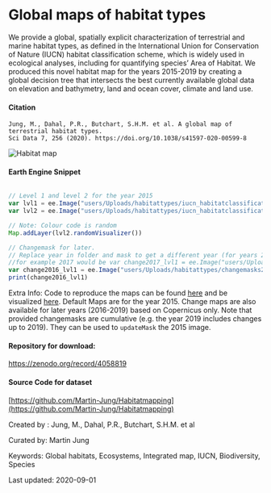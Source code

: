 # Global maps of habitat types

We provide a global, spatially explicit characterization of terrestrial and marine habitat types, as defined in the International Union for Conservation of Nature (IUCN) habitat classification scheme, which is widely used in ecological analyses, including for quantifying species’ Area of Habitat. We produced this novel habitat map for the years 2015-2019 by creating a global decision tree that intersects the best currently available global data on elevation and bathymetry, land and ocean cover, climate and land use.

#### Citation

```
Jung, M., Dahal, P.R., Butchart, S.H.M. et al. A global map of terrestrial habitat types.
Sci Data 7, 256 (2020). https://doi.org/10.1038/s41597-020-00599-8
```

![Habitat map](https://raw.githubusercontent.com/Martin-Jung/Habitatmapping/master/screen_lvl2.png)

#### Earth Engine Snippet
```js

// Level 1 and level 2 for the year 2015
var lvl1 = ee.Image("users/Uploads/habitattypes/iucn_habitatclassification_composite_lvl1_ver004")
var lvl2 = ee.Image("users/Uploads/habitattypes/iucn_habitatclassification_composite_lvl2_ver004")

// Note: Colour code is random
Map.addLayer(lvl2.randomVisualizer())

// Changemask for later.
// Replace year in folder and mask to get a different year (for years 2016-2019)
//for example 2017 would be var change2017_lvl1 = ee.Image("users/Uploads/habitattypes/changemasks2016/iucn_habitatclassification_2017changemask_lvl1_ver004")
var change2016_lvl1 = ee.Image("users/Uploads/habitattypes/changemasks2016/iucn_habitatclassification_2016changemask_lvl1_ver004")
print(change2016_lvl1)

```
Extra Info:
Code to reproduce the maps can be found [here](https://github.com/Martin-Jung/Habitatmapping) and be visualized [here](https://uploads.users.earthengine.app/view/habitat-types-map). Default Maps are for the year 2015. Change maps are also available for later years (2016-2019) based on Copernicus only. Note that provided changemasks are cumulative (e.g. the year 2019 includes changes up to 2019). They can be used to `updateMask` the 2015 image.

#### Repository for download:
https://zenodo.org/record/4058819

#### Source Code for dataset
[https://github.com/Martin-Jung/Habitatmapping](https://github.com/Martin-Jung/Habitatmapping)

Created by : Jung, M., Dahal, P.R., Butchart, S.H.M. et al

Curated by: Martin Jung

Keywords: Global habitats, Ecosystems, Integrated map, IUCN, Biodiversity, Species

Last updated: 2020-09-01
